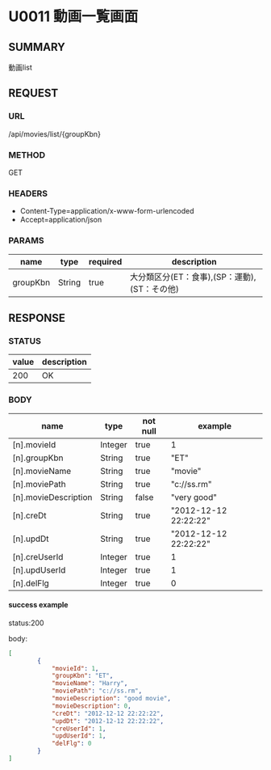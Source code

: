 # U0011 動画一覧画面

## SUMMARY

動画list

## REQUEST

### URL

/api/movies/list/{groupKbn}

### METHOD

GET

### HEADERS
* Content-Type=application/x-www-form-urlencoded
* Accept=application/json

### PARAMS

| name | type | required | description |
|------|------|------|------|
| groupKbn  | String | true | 大分類区分(ET：食事),(SP：運動),(ST：その他) |

## RESPONSE

### STATUS

| value | description |
| ----- | -----|
| 200 | OK |

### BODY

| name | type  | not null | example |
| ----- | ----- | ----- | ----- |
| [n].movieId  | Integer | true | 1  |
| [n].groupKbn | String | true | "ET" |
| [n].movieName | String | true | "movie" |
| [n].moviePath | String | true | "c://ss.rm" |
| [n].movieDescription | String | false | "very good" |
| [n].creDt | String | true | "2012-12-12 22:22:22" |
| [n].updDt | String | true | "2012-12-12 22:22:22" |
| [n].creUserId | Integer | true | 1 |
| [n].updUserId | Integer | true | 1 |
| [n].delFlg | Integer | true | 0 |

#### success example

status:200

body:
```json
[
        {
            "movieId": 1,
            "groupKbn": "ET",
            "movieName": "Harry",
            "moviePath": "c://ss.rm",
            "movieDescription": "good movie",
            "movieDescription": 0,
            "creDt": "2012-12-12 22:22:22",
            "updDt": "2012-12-12 22:22:22",
            "creUserId": 1,
            "updUserId": 1,
            "delFlg": 0
        }
]
```
